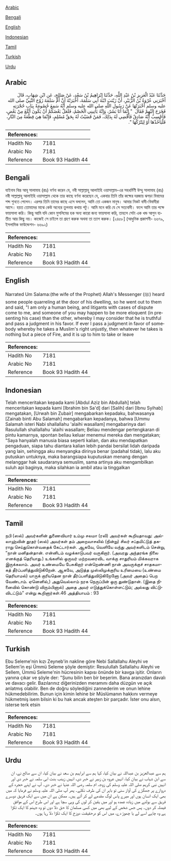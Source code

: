 [Arabic](#arabic)

[Bengali](#bengali)

[English](#english)

[Indonesian](#indonesian)

[Tamil](#tamil)

[Turkish](#turkish)

[Urdu](#urdu)

## Arabic


<div dir="rtl" lang="ar" style={{fontSize:'larger',backgroundColor:'#f8f9fa',padding:20}}>
حَدَّثَنَا عَبْدُ الْعَزِيزِ بْنُ عَبْدِ اللَّهِ، حَدَّثَنَا إِبْرَاهِيمُ بْنُ سَعْدٍ، عَنْ صَالِحٍ، عَنِ ابْنِ شِهَابٍ، قَالَ أَخْبَرَنِي عُرْوَةُ بْنُ الزُّبَيْرِ، أَنَّ زَيْنَبَ ابْنَةَ أَبِي سَلَمَةَ، أَخْبَرَتْهُ أَنَّ أُمَّ سَلَمَةَ زَوْجَ النَّبِيِّ صلى الله عليه وسلم أَخْبَرَتْهَا عَنْ رَسُولِ اللَّهِ صلى الله عليه وسلم أَنَّهُ سَمِعَ خُصُومَةً بِبَابِ حُجْرَتِهِ فَخَرَجَ إِلَيْهِمْ فَقَالَ ‏ "‏ إِنَّمَا أَنَا بَشَرٌ، وَإِنَّهُ يَأْتِينِي الْخَصْمُ، فَلَعَلَّ بَعْضَكُمْ أَنْ يَكُونَ أَبْلَغَ مِنْ بَعْضٍ، فَأَحْسِبُ أَنَّهُ صَادِقٌ فَأَقْضِي لَهُ بِذَلِكَ، فَمَنْ قَضَيْتُ لَهُ بِحَقِّ مُسْلِمٍ، فَإِنَّمَا هِيَ قِطْعَةٌ مِنَ النَّارِ، فَلْيَأْخُذْهَا أَوْ لِيَتْرُكْهَا ‏"‏‏.‏
</div>
<div style={{backgroundColor:'#f8f9fa',padding:20, marginBottom: 10}}><table> <thead> <tr> <th>References:</th> <th></th> </tr> </thead> <tbody><tr><td>Hadith No</td><td>7181</td></tr><tr><td>Arabic No</td><td>7181</td></tr><tr><td>Reference</td><td>Book 93 Hadith 44</td></tr></tbody></table></div>

## Bengali


<div dir="ltr" lang="bn" style={{fontSize:'larger',backgroundColor:'#f8f9fa',padding:20}}>
যাইনাব বিন্ত আবূ সালামাহ (রাঃ) বর্ণনা করেন যে, নবী সাল্লাল্লাহু আলাইহি ওয়াসাল্লাম-এর সহধর্মিণী উম্মু সালামাহ (রাঃ) নবী সাল্লাল্লাহু আলাইহি ওয়াসাল্লাম থেকে তার কাছে বর্ণনা করেছেন যে, একবার তিনি তাঁর কক্ষের দরজায় ঝগড়া বিবাদের শব্দ শুনতে পেলেন। এরপর তিনি তাদের কাছে এসে বললেন, আমি তো একজন মানুষ। আমার নিকট বাদী-বিবাদীরা আসে। হয়ত তোমাদের মাঝে কেউ অন্যের তুলনায় কথায় পটু। আমি মনে করি যে সে সত্যবাদী। ফলে আমি তার পক্ষে ফায়সালা করি। কিন্তু আমি যদি কোন মুসলিমের হক অন্য কারো জন্য ফায়সালা করি, তাহলে সেটা এক খন্ড আগুন ব্যতীত আর কিছু নয়। কাজেই সে চাইলে তা গ্রহণ করুক অথবা তা ত্যাগ করুক। [২৪৫৮] (আধুনিক প্রকাশনী- ৬৬৭৯, ইসলামিক ফাউন্ডেশন- ৬৬৯২)
</div>
<div style={{backgroundColor:'#f8f9fa',padding:20, marginBottom: 10}}><table> <thead> <tr> <th>References:</th> <th></th> </tr> </thead> <tbody><tr><td>Hadith No</td><td>7181</td></tr><tr><td>Arabic No</td><td>7181</td></tr><tr><td>Reference</td><td>Book 93 Hadith 44</td></tr></tbody></table></div>

## English


<div dir="ltr" lang="en" style={{fontSize:'larger',backgroundColor:'#f8f9fa',padding:20}}>
Narrated Um Salama:(the wife of the Prophet) Allah's Messenger (ﷺ) heard some people quarreling at the door of his dwelling, so he went out to them and said, "I am only a human being, and litigants with cases of dispute come to me, and someone of you may happen to be more eloquent (in presenting his case) than the other, whereby I may consider that he is truthful and pass a judgment in his favor. If ever I pass a judgment in favor of somebody whereby he takes a Muslim's right unjustly, then whatever he takes is nothing but a piece of Fire, and it is up to him to take or leave
</div>
<div style={{backgroundColor:'#f8f9fa',padding:20, marginBottom: 10}}><table> <thead> <tr> <th>References:</th> <th></th> </tr> </thead> <tbody><tr><td>Hadith No</td><td>7181</td></tr><tr><td>Arabic No</td><td>7181</td></tr><tr><td>Reference</td><td>Book 93 Hadith 44</td></tr></tbody></table></div>

## Indonesian


<div dir="ltr" lang="id" style={{fontSize:'larger',backgroundColor:'#f8f9fa',padding:20}}>
Telah menceritakan kepada kami [Abdul Aziz bin Abdullah] telah menceritakan kepada kami [Ibrahim bin Sa'd] dari [Salih] dari [Ibnu Syihab] mengatakan, [Urwah bin Zubair] mengabarkan kepadaku, bahwasanya [Zainab binti Abu Salamah] mengabarkan kepadanya, bahwa [Ummu Salamah isteri Nabi shallallahu 'alaihi wasallam] mengabarinya dari Rasulullah shallallahu 'alaihi wasallam; Beliau mendengar pertengkaran di pintu kamarnya, spontan beliau keluar menemui mereka dan mengatakan; "Saya hanyalah manusia biasa seperti kalian, dan aku mendapatkan pengaduan, siapa tahu diantara kalian lebih pandai bersilat lidah daripada yang lain, sehingga aku menyangka dirinya benar (padahal tidak), lalu aku putuskan untuknya, maka barangsiapa kuputuskan menang dengan melanggar hak saudaranya semuslim, sama artinya aku mengambilkan suluh api baginya, maka silahkan ia ambil atau ia tinggalkan
</div>
<div style={{backgroundColor:'#f8f9fa',padding:20, marginBottom: 10}}><table> <thead> <tr> <th>References:</th> <th></th> </tr> </thead> <tbody><tr><td>Hadith No</td><td>7181</td></tr><tr><td>Arabic No</td><td>7181</td></tr><tr><td>Reference</td><td>Book 93 Hadith 44</td></tr></tbody></table></div>

## Tamil


<div dir="ltr" lang="ta" style={{fontSize:'larger',backgroundColor:'#f8f9fa',padding:20}}>
நபி (ஸல்) அவர்களின் துணைவியார் உம்மு சலமா (ரலி) அவர்கள் கூறியதாவது: அல்லாஹ்வின் தூதர் (ஸல்) அவர்கள் தம் அறைவாசலில் (நின்று) சிலர் சப்தமிட்டுத் தகராறு செய்துகொள்வதைக் கேட்டார்கள். ஆகவே, வெளியே வந்து அவர்களிடம் சென்று, “நான் மனிதன்தான். என்னிடம் வழக்காடுபவர் வருகிறார். (அவரது அந்தரங்க நிலை எனக்குத் தெரியாது.) உங்களில் ஒருவர் மற்றவரைவிட வாக்கு சாதுரியம் மிக்கவராக இருக்கலாம். அவர் உண்மையே பேசுகிறார் என்றெண்ணி நான் அவருக்குச் சாதகமாகத் தீர்ப்பளித்துவிடுகிறேன். ஆகவே, அடுத்த முஸ்லிமுக்குரிய உரிமையை (உண்மை தெரியாமல்) யாருக் குரியதென நான் தீர்ப்பளித்துவிடுகிறேனோ (அவர் அதைப் பெற வேண்டாம். ஏனெனில்,) அதுவெல்லாம் நரக நெருப்பின் ஒரு துண்டுதான். (இதை நினைவில் கொண்டு விரும்பினால்) அதை அவர் எடுத்துக்கொள்ளட்டும்; அல்லது விட்டுவிடட்டும்” என்று கூறினார்கள்.46 அத்தியாயம் : 93
</div>
<div style={{backgroundColor:'#f8f9fa',padding:20, marginBottom: 10}}><table> <thead> <tr> <th>References:</th> <th></th> </tr> </thead> <tbody><tr><td>Hadith No</td><td>7181</td></tr><tr><td>Arabic No</td><td>7181</td></tr><tr><td>Reference</td><td>Book 93 Hadith 44</td></tr></tbody></table></div>

## Turkish


<div dir="ltr" lang="tr" style={{fontSize:'larger',backgroundColor:'#f8f9fa',padding:20}}>
Ebu Seleme'nin kızı Zeyneb'in nakline göre Nebi Sallallahu Aleyhi ve Sellem'in eşi Ümmü Seleme şöyle demiştir: Resulullah Sallallahu Aleyhi ve Sellem, Ümmü Seleme'nin hücresinin kapısı önünde bir kavga işitir. Onların yanına çıkar ve şöyle der: "Şunu bilin ben bir beşerim. Bana aranızdan davalı ve davacı gelir. Bazılarınız diğerinizden meramını daha düzgün ve açık anlatmış olabilir. Ben de doğru söylediğini zannederim ve onun lehine hükmedebilirim. Bunun için kimin lehine bir Müslümanın hakkını vermeye hükmetmiş isem bilsin ki bu hak ancak ateşten bir parçadır. İster onu alsın, isterse terk etsin
</div>
<div style={{backgroundColor:'#f8f9fa',padding:20, marginBottom: 10}}><table> <thead> <tr> <th>References:</th> <th></th> </tr> </thead> <tbody><tr><td>Hadith No</td><td>7181</td></tr><tr><td>Arabic No</td><td>7181</td></tr><tr><td>Reference</td><td>Book 93 Hadith 44</td></tr></tbody></table></div>

## Urdu


<div dir="rtl" lang="ur" style={{fontSize:'larger',backgroundColor:'#f8f9fa',padding:20}}>
ہم سے عبدالعزیز بن عبداللہ نے بیان کیا، کہا ہم سے ابراہیم بن سعد نے بیان کیا، ان سے صالح نے، ان سے ابن شہاب نے بیان کیا، انہیں عروہ بن زبیر نے خبر دی، انہیں زینب بنت ابی سلمہ نے خبر دی اور انہیں نبی کریم صلی اللہ علیہ وسلم کی زوجہ ام سلمہ رضی اللہ عنہا نے خبر دی۔ آپ نے اپنے حجرہ کے دروازے پر جھگڑے کی آواز سنی تو باہر ان کی طرف نکلے۔ پھر آپ صلی اللہ علیہ وسلم نے فرمایا کہ میں بھی ایک انسان ہوں اور میرے پاس لوگ مقدمے لے کر آتے ہیں۔ ممکن ہے ان میں سے ایک فریق دوسرے فریق سے بولنے میں زیادہ عمدہ ہو اور میں یقین کر لوں کی وہی سچا ہے اور اس طرح اس کے موافق فیصلہ کر دوں۔ پس جس شخص کے لیے بھی میں کسی مسلمان کا حق دلا دوں تو وہ جہنم کا ایک ٹکڑا ہے وہ چاہے اسے لے یا چھوڑ دے، میں اس کو درحقیقت دوزخ کا ایک ٹکڑا دلا رہا ہوں۔
</div>
<div style={{backgroundColor:'#f8f9fa',padding:20, marginBottom: 10}}><table> <thead> <tr> <th>References:</th> <th></th> </tr> </thead> <tbody><tr><td>Hadith No</td><td>7181</td></tr><tr><td>Arabic No</td><td>7181</td></tr><tr><td>Reference</td><td>Book 93 Hadith 44</td></tr></tbody></table></div>